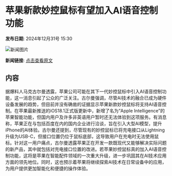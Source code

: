 # 苹果新款妙控鼠标有望加入AI语音控制功能

**发布日期**: 2024年12月31号 15:30

![新闻图片](https://pic.chinaz.com/picmap/202303280957365002_0.jpg)

**新闻链接**: [点击查看原文](https://www.aibase.com/zh/news/14390)

## 内容

据爆料人马克古尔曼透露，苹果公司可能在其下一代妙控鼠标中引入AI语音控制功能，这一消息引起了公众的广泛关注。古尔曼强调，尽管AI技术的融合已成为硬件设备发展的趋势，但目前并没有确凿的证据显示苹果新款妙控鼠标将支持AI语音控制。在苹果最新推送的iOS18.1正式版更新中，新增了名为“Apple Intelligence”的苹果智能功能，但国内用户及许多非英语用户暂时还无法体验到这项服务。有消息称，苹果正在与包括百度在内的国内企业进行洽谈，旨在引入大型AI模型，提升iPhone的AI体验。古尔曼还提到，尽管现有的妙控鼠标已将充电接口从Lightning升级为USB-C，但接口位置仍位于鼠标底部，这导致用户在充电时无法使用鼠标。针对这一用户痛点，古尔曼透露苹果正在开发一款既现代又能够解决实际问题的新产品，其中就包括对充电接口位置的改进。若苹果妙控鼠标真的加入AI语音控制功能，这将是苹果在智能配件领域的一次重大升级，进一步巩固其在AI技术应用方面的领先地位。同时，这也预示着苹果将继续探索AI技术在日常设备中的应用，为用户提供更加智能化和便捷的操作体验。
